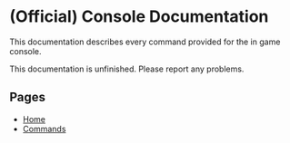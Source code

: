 # (Official) Console Documentation

This documentation describes every command provided for the in game console.

This documentation is unfinished. Please report any problems.

## Pages

- [Home](../index)
- [Commands](commands)
